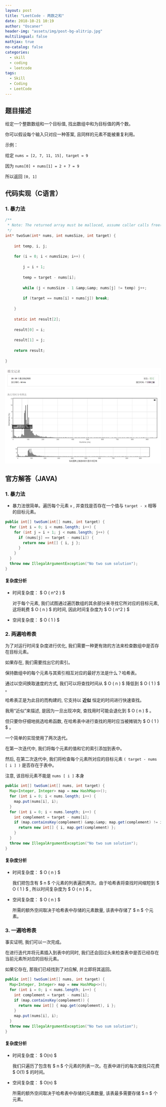 ```yaml
---
layout: post
title: "LeetCode - 两数之和"
date: 2018-10-21 10:19
author: "Oscaner"
header-img: "assets/img/post-bg-alitrip.jpg"
multilingual: false
mathjax: true
no-catalog: false
categories:
  - skill
  - coding
  - leetcode
tags:
  - Skill
  - Coding
  - LeetCode
---
```


## 题目描述

给定一个整数数组和一个目标值, 找出数组中和为目标值的两个数。

你可以假设每个输入只对应一种答案, 且同样的元素不能被重复利用。

示例：

给定 `nums = [2, 7, 11, 15], target = 9`

因为 `nums[0] + nums[1] = 2 + 7 = 9`

所以返回 `[0, 1]`

## 代码实现（C语言）

### 1. 暴力法

```c
/**
 * Note: The returned array must be malloced, assume caller calls free().
 */
int* twoSum(int* nums, int numsSize, int target) {

    int temp, i, j;

    for (i = 0; i < numsSize; i++) {

        j = i + 1;

        temp = target - nums[i];

        while (j < numsSize - 1 &amp;&amp; nums[j] != temp) j++;

        if (target == nums[i] + nums[j]) break;

    }

    static int result[2];

    result[0] = i;

    result[1] = j;

    return result;

}
```

![2.png](/assets/img/in-post/skill/coding/post-two-sum/2.png)

## 官方解答（JAVA)

### 1. 暴力法

- 暴力法很简单。遍历每个元素 `x` , 并查找是否存在一个值与 `target - x` 相等的目标元素。

```java
public int[] twoSum(int[] nums, int target) {
  for (int i = 0; i < nums.length; i++) {
    for (int j = i + 1; j < nums.length; j++) {
      if (nums[j] == target - nums[i]) {
        return new int[] { i, j };
      }
    }
  }
  throw new IllegalArgumentException("No two sum solution");
}
```

#### 复杂度分析

- 时间复杂度： $ O ( n^2 ) $

  对于每个元素, 我们试图通过遍历数组的其余部分来寻找它所对应的目标元素, 这将耗费 $ O ( n ) $ 的时间, 因此时间复杂度为 $ O ( n^2 ) $

- 空间复杂度： $ O ( 1 ) $

### 2. 两遍哈希表

为了对运行时间复杂度进行优化, 我们需要一种更有效的方法来检查数组中是否存在目标元素。

如果存在, 我们需要找出它的索引。

保持数组中的每个元素与其索引相互对应的最好方法是什么？哈希表。

通过以空间换取速度的方式, 我们可以将查找时间从 $ O ( n ) $ 降低到 $ O ( 1 ) $ 。

哈希表正是为此目的而构建的, 它支持以 **近似** 恒定的时间进行快速查找。

我用“近似”来描述, 是因为一旦出现冲突, 查找用时可能会退化到 $ O ( n ) $ 。

但只要你仔细地挑选哈希函数, 在哈希表中进行查找的用时应当被摊销为 $ O ( 1 ) $ 。

一个简单的实现使用了两次迭代。

在第一次迭代中, 我们将每个元素的值和它的索引添加到表中。

然后, 在第二次迭代中, 我们将检查每个元素所对应的目标元素 `( target - nums [ i ] )` 是否存在于表中。

注意, 该目标元素不能是 `nums [ i ]` 本身

```java
public int[] twoSum(int[] nums, int target) {
  Map<Integer, Integer> map = new HashMap<>();
  for (int i = 0; i < nums.length; i++) {
    map.put(nums[i], i);
  }
  for (int i = 0; i < nums.length; i++) {
    int complement = target - nums[i];
    if (map.containsKey(complement) &amp;&amp; map.get(complement) != i) {
      return new int[] { i, map.get(complement) };
    }
  }
  throw new IllegalArgumentException("No two sum solution");
}
```

#### 复杂度分析

- 时间复杂度： $ O ( n ) $

  我们把包含有 $ n $ 个元素的列表遍历两次。由于哈希表将查找时间缩短到 $ O ( 1 ) $ , 所以时间复杂度为 $ O ( n ) $ 。

- 空间复杂度： $ O ( n ) $

  所需的额外空间取决于哈希表中存储的元素数量, 该表中存储了 $ n $ 个元素。

### 3. 一遍哈希表

事实证明, 我们可以一次完成。

在进行迭代并将元素插入到表中的同时, 我们还会回过头来检查表中是否已经存在当前元素所对应的目标元素。

如果它存在, 那我们已经找到了对应解, 并立即将其返回。

```java
public int[] twoSum(int[] nums, int target) {
  Map<Integer, Integer> map = new HashMap<>();
  for (int i = 0; i < nums.length; i++) {
    int complement = target - nums[i];
    if (map.containsKey(complement)) {
      return new int[] { map.get(complement), i };
    }
    map.put(nums[i], i);
  }
  throw new IllegalArgumentException("No two sum solution");
}
```

#### 复杂度分析

- 时间复杂度： $ O(n) $

  我们只遍历了包含有 $ n $ 个元素的列表一次。在表中进行的每次查找只花费 $ O(1) $ 的时间。

- 空间复杂度： $ O(n) $

  所需的额外空间取决于哈希表中存储的元素数量, 该表最多需要存储 $ n $ 个元素。

